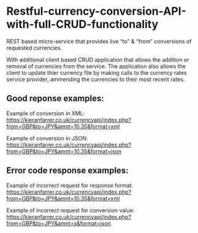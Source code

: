 # Restful-currency-conversion-API-with-full-CRUD-functionality
REST based micro-service that provides live “to” &amp; “from” conversions of requested currencies. 

With additional client based CRUD application that allows the addition or removal of currencies from the service. The application also allows the client to update thier currency file by making calls to the currency rates service provider, ammending the currencies to their most recent rates.

## Good reponse examples:
Example of conversion in XML: https://kieranfarrer.co.uk/currencyapi/index.php?from=GBP&to=JPY&amnt=10.35&format=xml

Example of conversion in JSON: https://kieranfarrer.co.uk/currencyapi/index.php?from=GBP&to=JPY&amnt=10.35&format=json

## Error code response examples:
Example of incorrect request for response format: https://kieranfarrer.co.uk/currencyapi/index.php?from=GBP&to=JPY&amnt=10.35&format=xml

Example of incorrect request for conversion value: https://kieranfarrer.co.uk/currencyapi/index.php?from=GBP&to=JPY&amnt=x&format=json

